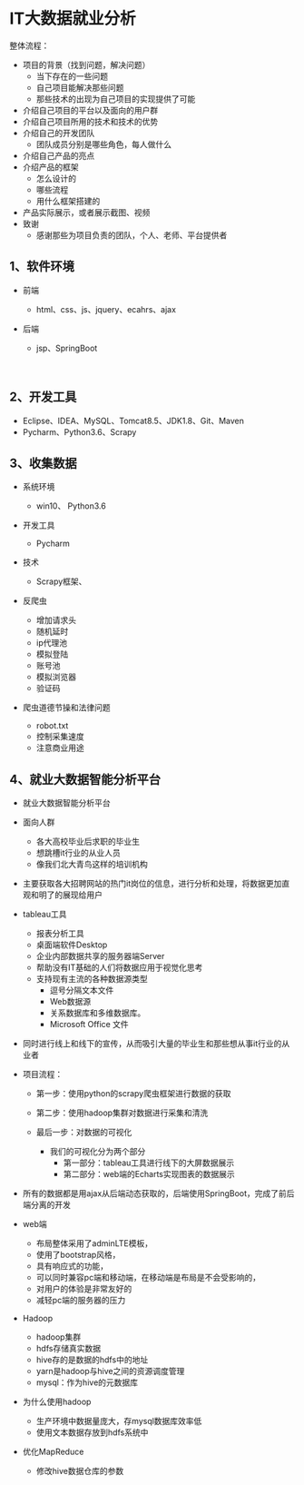 # IT大数据就业分析

整体流程：

- 项目的背景（找到问题，解决问题）
  - 当下存在的一些问题
  - 自己项目能解决那些问题
  - 那些技术的出现为自己项目的实现提供了可能
- 介绍自己项目的平台以及面向的用户群
- 介绍自己项目所用的技术和技术的优势
- 介绍自己的开发团队
  - 团队成员分别是哪些角色，每人做什么
- 介绍自己产品的亮点
- 介绍产品的框架
  - 怎么设计的
  - 哪些流程
  - 用什么框架搭建的
- 产品实际展示，或者展示截图、视频
- 致谢
  - 感谢那些为项目负责的团队，个人、老师、平台提供者

## 1、软件环境

- 前端

  - html、css、js、jquery、ecahrs、ajax

- 后端

  - jsp、SpringBoot

  ​	

## 2、开发工具

- Eclipse、IDEA、MySQL、Tomcat8.5、JDK1.8、Git、Maven
- Pycharm、Python3.6、Scrapy

##  3、收集数据

- 系统环境
  
  - win10、 Python3.6
  
- 开发工具
  
  - Pycharm
  
- 技术
  
  - Scrapy框架、
  
- 反爬虫
  
  - 增加请求头
  - 随机延时
  - ip代理池
  - 模拟登陆
  - 账号池
  - 模拟浏览器
  - 验证码
- 爬虫道德节操和法律问题
  - robot.txt
  - 控制采集速度
  - 注意商业用途

## 4、就业大数据智能分析平台

- 就业大数据智能分析平台
- 面向人群
  - 各大高校毕业后求职的毕业生
  - 想跳槽it行业的从业人员
  - 像我们北大青鸟这样的培训机构
- 主要获取各大招聘网站的热门it岗位的信息，进行分析和处理，将数据更加直观和明了的展现给用户
- tableau工具  
  - 报表分析工具
  - 桌面端软件Desktop
  - 企业内部数据共享的服务器端Server
  - 帮助没有IT基础的人们将数据应用于视觉化思考
  - 支持现有主流的各种数据源类型
    - 逗号分隔文本文件
    - Web数据源
    - 关系数据库和多维数据库。
    - Microsoft Office 文件
- 同时进行线上和线下的宣传，从而吸引大量的毕业生和那些想从事it行业的从业者
- 项目流程：

  - 第一步：使用python的scrapy爬虫框架进行数据的获取
  - 第二步：使用hadoop集群对数据进行采集和清洗

  - 最后一步：对数据的可视化
    - 我们的可视化分为两个部分
      - 第一部分：tableau工具进行线下的大屏数据展示
      - 第二部分：web端的Echarts实现图表的数据展示
- 所有的数据都是用ajax从后端动态获取的，后端使用SpringBoot，完成了前后端分离的开发
- web端
  - 布局整体采用了adminLTE模板，
  - 使用了bootstrap风格，
  - 具有响应式的功能，
  - 可以同时兼容pc端和移动端，在移动端是布局是不会受影响的，
  - 对用户的体验是非常友好的
  - 减轻pc端的服务器的压力
- Hadoop
  - hadoop集群
  - hdfs存储真实数据
  - hive存的是数据的hdfs中的地址
  - yarn是hadoop与hive之间的资源调度管理
  - mysql：作为hive的元数据库
- 为什么使用hadoop
  - 生产环境中数据量庞大，存mysql数据库效率低
  - 使用文本数据存放到hdfs系统中
- 优化MapReduce
  - 修改hive数据仓库的参数



